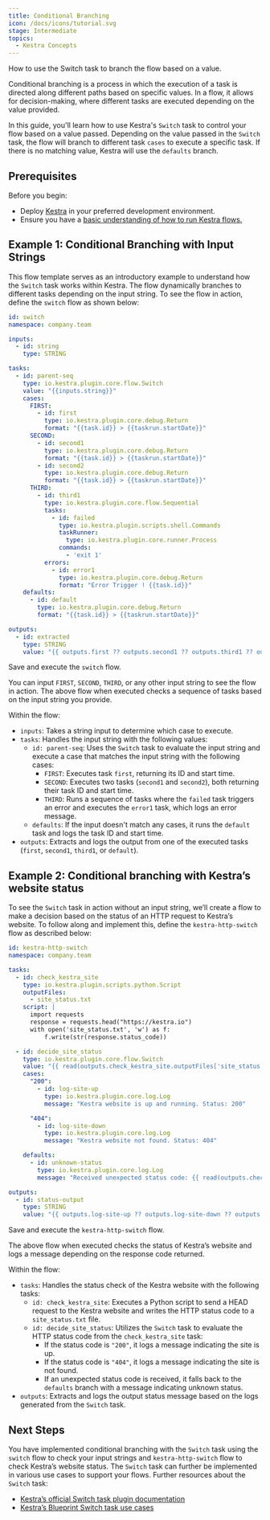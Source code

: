 ```yaml
---
title: Conditional Branching
icon: /docs/icons/tutorial.svg
stage: Intermediate
topics:
  - Kestra Concepts
---
```


How to use the Switch task to branch the flow based on a value.


Conditional branching is a process in which the execution of a task is directed along different paths based on specific values. In a flow, it allows for decision-making, where different tasks are executed depending on the value provided.

In this guide, you'll learn how to use Kestra's `Switch` task to control your flow based on a value passed. Depending on the value passed in the `Switch` task, the flow will branch to different task `cases` to execute a specific task. If there is no matching value, Kestra will use the `defaults` branch.

## Prerequisites

Before you begin:

- Deploy [Kestra](../02.installation/index.md) in your preferred development environment.
- Ensure you have a [basic understanding of how to run Kestra flows.](../01.getting-started/03.tutorial.md)

## Example 1: Conditional Branching with Input Strings

This flow template serves as an introductory example to understand how the `Switch` task works within Kestra. The flow dynamically branches to different tasks depending on the input string. To see the flow in action, define the `switch` flow as shown below:

```yaml
id: switch
namespace: company.team

inputs:
  - id: string
    type: STRING

tasks:
  - id: parent-seq
    type: io.kestra.plugin.core.flow.Switch
    value: "{{inputs.string}}"
    cases:
      FIRST:
        - id: first
          type: io.kestra.plugin.core.debug.Return
          format: "{{task.id}} > {{taskrun.startDate}}"
      SECOND:
        - id: second1
          type: io.kestra.plugin.core.debug.Return
          format: "{{task.id}} > {{taskrun.startDate}}"
        - id: second2
          type: io.kestra.plugin.core.debug.Return
          format: "{{task.id}} > {{taskrun.startDate}}"
      THIRD:
        - id: third1
          type: io.kestra.plugin.core.flow.Sequential
          tasks:
            - id: failed
              type: io.kestra.plugin.scripts.shell.Commands
              taskRunner:
                type: io.kestra.plugin.core.runner.Process
              commands:
                - 'exit 1'
          errors:
            - id: error1
              type: io.kestra.plugin.core.debug.Return
              format: "Error Trigger ! {{task.id}}"
    defaults:
      - id: default
        type: io.kestra.plugin.core.debug.Return
        format: "{{task.id}} > {{taskrun.startDate}}"

outputs:
  - id: extracted
    type: STRING
    value: "{{ outputs.first ?? outputs.second1 ?? outputs.third1 ?? outputs.default }}"
```

Save and execute the `switch` flow.

You can input `FIRST`, `SECOND`, `THIRD`, or any other input string to see the flow in action. The above flow when executed checks a sequence of tasks based on the input string you provide.

Within the flow:

- `inputs`: Takes a string input to determine which case to execute.
- `tasks`: Handles the input string with the following values:
    - `id: parent-seq`: Uses the `Switch` task to evaluate the input string and execute a case that matches the input string with the following cases:
        - `FIRST`: Executes task `first`, returning its ID and start time.
        - `SECOND`: Executes two tasks (`second1` and `second2`), both returning their task ID and start time.
        - `THIRD`: Runs a sequence of tasks where the `failed` task triggers an error and executes the `error1` task, which logs an error message.
    - `defaults`: If the input doesn't match any cases, it runs the `default` task and logs the task ID and start time.
- `outputs`: Extracts and logs the output from one of the executed tasks (`first`, `second1`, `third1`, or `default`).

## Example 2: Conditional branching with Kestra’s website status

To see the `Switch` task in action without an input string, we’ll create a flow to make a decision based on the status of an HTTP request to Kestra’s website.  To follow along and implement this, define the `kestra-http-switch` flow as described below:

```yaml
id: kestra-http-switch
namespace: company.team

tasks:
  - id: check_kestra_site
    type: io.kestra.plugin.scripts.python.Script
    outputFiles:
      - site_status.txt
    script: |
      import requests
      response = requests.head("https://kestra.io")
      with open('site_status.txt', 'w') as f:
          f.write(str(response.status_code))

  - id: decide_site_status
    type: io.kestra.plugin.core.flow.Switch
    value: "{{ read(outputs.check_kestra_site.outputFiles['site_status.txt']) }}"
    cases:
      "200":
        - id: log-site-up
          type: io.kestra.plugin.core.log.Log
          message: "Kestra website is up and running. Status: 200"

      "404":
        - id: log-site-down
          type: io.kestra.plugin.core.log.Log
          message: "Kestra website not found. Status: 404"

    defaults:
      - id: unknown-status
        type: io.kestra.plugin.core.log.Log
        message: "Received unexpected status code: {{ read(outputs.check_kestra_site.outputFiles['site_status.txt']) }}"

outputs:
  - id: status-output
    type: STRING
    value: "{{ outputs.log-site-up ?? outputs.log-site-down ?? outputs.unknown-status }}"

```

Save and execute the `kestra-http-switch` flow.

The above flow when executed checks the status of Kestra’s website and logs a message depending on the response code returned.

Within the flow:

- `tasks`: Handles the status check of the Kestra website with the following tasks:
    - `id: check_kestra_site`: Executes a Python script to send a HEAD request to the Kestra website and writes the HTTP status code to a `site_status.txt` file.
    - `id: decide_site_status`: Utilizes the `Switch` task  to evaluate the HTTP status code from the `check_kestra_site` task:
        - If the status code is `"200"`, it logs a message indicating the site is up.
        - If the status code is `"404"`, it logs a message indicating the site is not found.
        - If an unexpected status code is received, it falls back to the `defaults` branch with a message indicating unknown status.
- `outputs`: Extracts and logs the output status message based on the logs generated from the `Switch` task.

## Next Steps

You have implemented conditional branching with the `Switch` task using the `switch` flow to check your input strings and `kestra-http-switch` flow to check Kestra’s website status.  The `Switch` task can further be implemented in various use cases to support your flows. Further resources about the `Switch` task:

- [Kestra’s official Switch task plugin documentation](/plugins/core/tasks/flow/io.kestra.plugin.core.flow.switch)
- [Kestra’s Blueprint Switch task use cases](/blueprints?page=1&size=24&q=switch)

